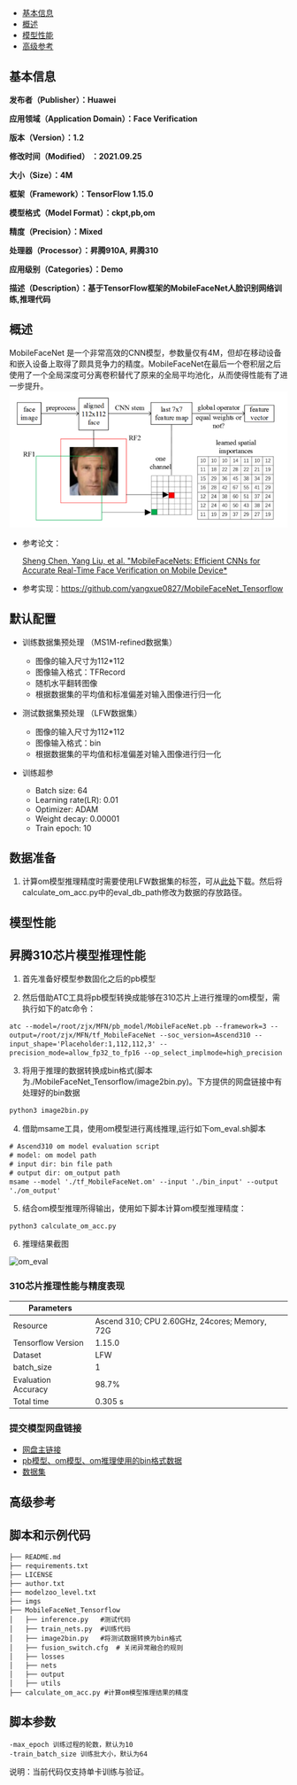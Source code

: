 -   [基本信息](#基本信息.md)
-   [概述](#概述.md)
-   [模型性能](#模型性能.md)
-   [高级参考](#高级参考.md)

<h2 id="基本信息.md">基本信息</h2>

**发布者（Publisher）：Huawei**

**应用领域（Application Domain）：Face Verification** 

**版本（Version）：1.2**

**修改时间（Modified） ：2021.09.25**

**大小（Size）：4M**

**框架（Framework）：TensorFlow 1.15.0**

**模型格式（Model Format）：ckpt,pb,om**

**精度（Precision）：Mixed**

**处理器（Processor）：昇腾910A, 昇腾310**

**应用级别（Categories）：Demo**

**描述（Description）：基于TensorFlow框架的MobileFaceNet人脸识别网络训练,推理代码** 

<h2 id="概述.md">概述</h2>

MobileFaceNet 是一个非常高效的CNN模型，参数量仅有4M，但却在移动设备和嵌入设备上取得了颇具竞争力的精度。MobileFaceNet在最后一个卷积层之后使用了一个全局深度可分离卷积替代了原来的全局平均池化，从而使得性能有了进一步提升。
![model](./imgs/model.PNG)

- 参考论文：

    [Sheng Chen, Yang Liu, et al. "MobileFaceNets: Efficient CNNs for Accurate Real-Time Face Verification on Mobile Device*](https://arxiv.org/abs/1804.07573)

- 参考实现：https://github.com/yangxue0827/MobileFaceNet_Tensorflow

## 默认配置<a name="section91661242121611"></a>

- 训练数据集预处理 （MS1M-refined数据集）

  - 图像的输入尺寸为112*112
  - 图像输入格式：TFRecord
  - 随机水平翻转图像
  - 根据数据集的平均值和标准偏差对输入图像进行归一化

- 测试数据集预处理 （LFW数据集）

  - 图像的输入尺寸为112*112
  - 图像输入格式：bin
  - 根据数据集的平均值和标准偏差对输入图像进行归一化

- 训练超参

  - Batch size: 64
  - Learning rate(LR): 0.01
  - Optimizer: ADAM
  - Weight decay: 0.00001
  - Train epoch: 10


## 数据准备

1. 计算om模型推理精度时需要使用LFW数据集的标签，可从[此处](https://disk.pku.edu.cn:443/link/B69373CFB78CF8467972C57AE81245E6)下载。然后将calculate_om_acc.py中的eval_db_path修改为数据的存放路径。


<h2 id="模型性能.md">模型性能</h2>

## 昇腾310芯片模型推理性能

1. 首先准备好模型参数固化之后的pb模型

2. 然后借助ATC工具将pb模型转换成能够在310芯片上进行推理的om模型，需执行如下的atc命令：

``` shell
atc --model=/root/zjx/MFN/pb_model/MobileFaceNet.pb --framework=3 --output=/root/zjx/MFN/tf_MobileFaceNet --soc_version=Ascend310 --input_shape='Placeholder:1,112,112,3' --precision_mode=allow_fp32_to_fp16 --op_select_implmode=high_precision
```

3. 将用于推理的数据转换成bin格式(脚本为./MobileFaceNet_Tensorflow/image2bin.py)。下方提供的网盘链接中有处理好的bin数据

```python
python3 image2bin.py
```

4. 借助msame工具，使用om模型进行离线推理,运行如下om_eval.sh脚本

```shell
# Ascend310 om model evaluation script
# model: om model path
# input dir: bin file path
# output dir: om_output path
msame --model './tf_MobileFaceNet.om' --input './bin_input' --output './om_output' 
```

5. 结合om模型推理所得输出，使用如下脚本计算om模型推理精度：

``` shell
python3 calculate_om_acc.py
```

6. 推理结果截图

![om_eval](https://gitee.com/JunxiangZhao/modelzoo/raw/master/contrib/TensorFlow/Research/cv/mobilefacenet-V2_ID0929_for_TensorFlow/imgs/om_eval.PNG)


### 310芯片推理性能与精度表现

| Parameters          |                                               |
| ------------------- | --------------------------------------------- |
| Resource            | Ascend 310; CPU 2.60GHz, 24cores; Memory, 72G |
| Tensorflow Version  | 1.15.0                                        |
| Dataset             | LFW                                           |
| batch_size          | 1                                             |
| Evaluation Accuracy | 98.7%                                         |
| Total time          | 0.305 s                                       |

### 提交模型网盘链接
* [网盘主链接](https://disk.pku.edu.cn:443/link/4AC5819F14C13461F88D36A3269A10BA)
* [pb模型、om模型、om推理使用的bin格式数据](https://disk.pku.edu.cn:443/link/C18ED520B38EFDAC29F8B26974460647)
* [数据集](https://disk.pku.edu.cn:443/link/A7A8A389B188F8BE4756837EC7B5A522)


<h2 id="高级参考.md">高级参考</h2>

## 脚本和示例代码<a name="section08421615141513"></a>

```
├── README.md
├── requirements.txt
├── LICENSE
├── author.txt
├── modelzoo_level.txt
├── imgs
├── MobileFaceNet_Tensorflow
│   ├── inference.py   #测试代码
│   ├── train_nets.py  #训练代码
│   ├── image2bin.py   #将测试数据转换为bin格式
│   ├── fusion_switch.cfg  # 关闭异常融合的规则
│   ├── losses
│   ├── nets
│   ├── output
│   ├── utils
├── calculate_om_acc.py #计算om模型推理结果的精度
```

## 脚本参数<a name="section6669162441511"></a>

```
-max_epoch 训练过程的轮数，默认为10
-train_batch_size 训练批大小，默认为64
```

说明：当前代码仅支持单卡训练与验证。

